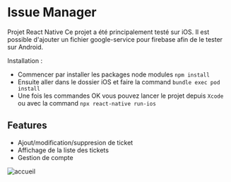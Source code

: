 # Issue Manager

Projet React Native
Ce projet a été principalement testé sur iOS. Il est possible d'ajouter un fichier google-service pour firebase afin de le tester sur Android.

Installation :

- Commencer par installer les packages node modules `npm install`
- Ensuite aller dans le dossier iOS et faire la command `bundle exec pod install`
- Une fois les commandes OK vous pouvez lancer le projet depuis `Xcode` ou avec la command `npx react-native run-ios`

## Features
- Ajout/modification/suppresion de ticket
- Affichage de la liste des tickets
- Gestion de compte

![accueil](https://user-images.githubusercontent.com/36227564/209065008-fe11c2c2-ee8e-47d0-ad2f-5e5cdc292849.jpg)
